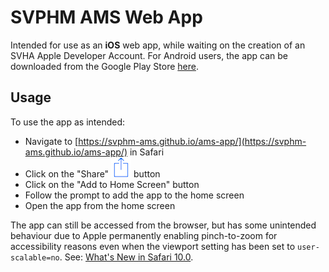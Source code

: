# SVPHM AMS Web App

Intended for use as an **iOS** web app, while waiting on the creation of an SVHA Apple Developer Account. For Android users, the app can be downloaded from the Google Play Store [here](https://play.google.com/store/apps/details?id=com.adrianwong.svphm.ams_app).

## Usage
To use the app as intended:
* Navigate to [https://svphm-ams.github.io/ams-app/](https://svphm-ams.github.io/ams-app/) in Safari
* Click on the "Share" <img src="share-button.png"> button
* Click on the "Add to Home Screen" button
* Follow the prompt to add the app to the home screen
* Open the app from the home screen

The app can still be accessed from the browser, but has some unintended behaviour due to Apple permanently enabling pinch-to-zoom for accessibility reasons even when the viewport setting has been set to `user-scalable=no`. See: [What's New in Safari 10.0](https://developer.apple.com/library/content/releasenotes/General/WhatsNewInSafari/Articles/Safari_10_0.html).
